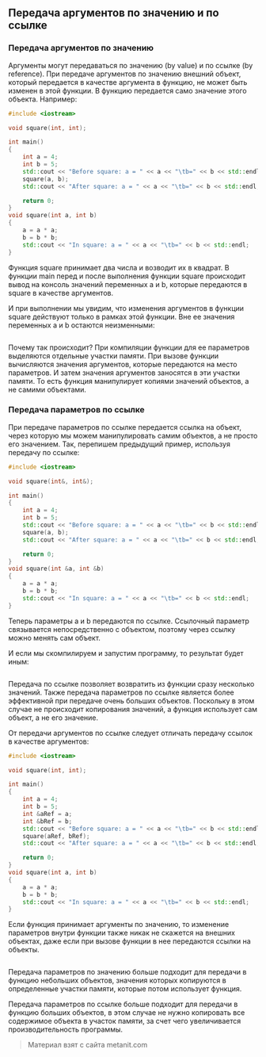 ## Передача аргументов по значению и по ссылке

### Передача аргументов по значению

Аргументы могут передаваться по значению (by value) и по ссылке (by reference). При передаче аргументов по значению внешний объект, который передается в качестве аргумента в функцию, не может быть изменен в этой функции. В функцию передается само значение этого объекта. Например:

```cpp
#include <iostream>

void square(int, int);

int main()
{
    int a = 4;
    int b = 5;
    std::cout << "Before square: a = " << a << "\tb=" << b << std::endl;
    square(a, b);
    std::cout << "After square: a = " << a << "\tb=" << b << std::endl;

    return 0;
}
void square(int a, int b)
{
    a = a * a;
    b = b * b;
    std::cout << "In square: a = " << a << "\tb=" << b << std::endl;
}
```

Функция square принимает два числа и возводит их в квадрат. В функции main перед и после выполнения функции square происходит вывод на консоль значений переменных a и b, которые передаются в square в качестве аргументов.

И при выполнении мы увидим, что изменения аргументов в функции square действуют только в рамках этой функции. Вне ее значения переменных a и b остаются неизменными:

```

```

Почему так происходит? При компиляции функции для ее параметров выделяются отдельные участки памяти. При вызове функции вычисляются значения аргументов, которые передаются на место параметров. И затем значения аргументов заносятся в эти участки памяти. То есть функция манипулирует копиями значений объектов, а не самими объектами.

### Передача параметров по ссылке

При передаче параметров по ссылке передается ссылка на объект, через которую мы можем манипулировать самим объектов, а не просто его значением. Так, перепишем предыдущий пример, используя передачу по ссылке:

```cpp
#include <iostream>

void square(int&, int&);

int main()
{
    int a = 4;
    int b = 5;
    std::cout << "Before square: a = " << a << "\tb=" << b << std::endl;
    square(a, b);
    std::cout << "After square: a = " << a << "\tb=" << b << std::endl;

    return 0;
}
void square(int &a, int &b)
{
    a = a * a;
    b = b * b;
    std::cout << "In square: a = " << a << "\tb=" << b << std::endl;
}
```

Теперь параметры a и b передаются по ссылке. Ссылочный параметр связывается непосредственно с объектом, поэтому через ссылку можно менять сам объект.

И если мы скомпилируем и запустим программу, то результат будет иным:

```

```

Передача по ссылке позволяет возвратить из функции сразу несколько значений. Также передача параметров по ссылке является более эффективной при передаче очень больших объектов. Поскольку в этом случае не происходит копирования значений, а функция использует сам объект, а не его значение.

От передачи аргументов по ссылке следует отличать передачу ссылок в качестве аргументов:

```cpp
#include <iostream>

void square(int, int);

int main()
{
    int a = 4;
    int b = 5;
    int &aRef = a;
    int &bRef = b;
    std::cout << "Before square: a = " << a << "\tb=" << b << std::endl;
    square(aRef, bRef);
    std::cout << "After square: a = " << a << "\tb=" << b << std::endl;

    return 0;
}
void square(int a, int b)
{
    a = a * a;
    b = b * b;
    std::cout << "In square: a = " << a << "\tb=" << b << std::endl;
}
```

Если функция принимает аргументы по значению, то изменение параметров внутри функции также никак не скажется на внешних объектах, даже если при вызове функции в нее передаются ссылки на объекты.

```

```

Передача параметров по значению больше подходит для передачи в функцию небольших объектов, значения которых копируются в определенные участки памяти, которые потом использует функция.

Передача параметров по ссылке больше подходит для передачи в функцию больших объектов, в этом случае не нужно копировать все содержимое объекта в участок памяти, за счет чего увеличивается производительность программы.


> Материал взят с сайта metanit.com